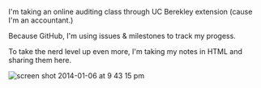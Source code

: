 I'm taking an online auditing class through UC Berekley extension (cause I'm an accountant.)

Because GitHub, I'm using issues & milestones to track my progess.

To take the nerd level up even more, I'm taking my notes in HTML and sharing them here. 

![screen shot 2014-01-06 at 9 43 15 pm](https://f.cloud.github.com/assets/2623954/1856795/a8a4841e-775e-11e3-9a84-d9c39766889d.png)
